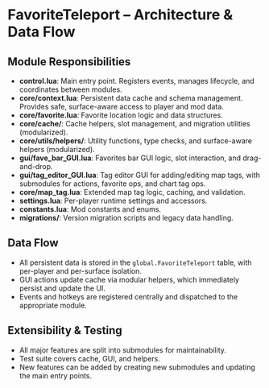 # FavoriteTeleport – Architecture & Data Flow

## Module Responsibilities

- **control.lua**: Main entry point. Registers events, manages lifecycle, and coordinates between modules.
- **core/context.lua**: Persistent data cache and schema management. Provides safe, surface-aware access to player and mod data.
- **core/favorite.lua**: Favorite location logic and data structures.
- **core/cache/**: Cache helpers, slot management, and migration utilities (modularized).
- **core/utils/helpers/**: Utility functions, type checks, and surface-aware helpers (modularized).
- **gui/fave_bar_GUI.lua**: Favorites bar GUI logic, slot interaction, and drag-and-drop.
- **gui/tag_editor_GUI.lua**: Tag editor GUI for adding/editing map tags, with submodules for actions, favorite ops, and chart tag ops.
- **core/map_tag.lua**: Extended map tag logic, caching, and validation.
- **settings.lua**: Per-player runtime settings and accessors.
- **constants.lua**: Mod constants and enums.
- **migrations/**: Version migration scripts and legacy data handling.

## Data Flow
- All persistent data is stored in the `global.FavoriteTeleport` table, with per-player and per-surface isolation.
- GUI actions update cache via modular helpers, which immediately persist and update the UI.
- Events and hotkeys are registered centrally and dispatched to the appropriate module.

## Extensibility & Testing
- All major features are split into submodules for maintainability.
- Test suite covers cache, GUI, and helpers.
- New features can be added by creating new submodules and updating the main entry points.

